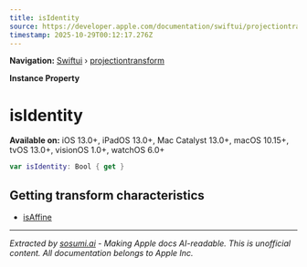 ```yaml
---
title: isIdentity
source: https://developer.apple.com/documentation/swiftui/projectiontransform/isidentity
timestamp: 2025-10-29T00:12:17.276Z
---
```


**Navigation:** [Swiftui](/documentation/swiftui) › [projectiontransform](/documentation/swiftui/projectiontransform)

**Instance Property**

# isIdentity

**Available on:** iOS 13.0+, iPadOS 13.0+, Mac Catalyst 13.0+, macOS 10.15+, tvOS 13.0+, visionOS 1.0+, watchOS 6.0+

```swift
var isIdentity: Bool { get }
```

## Getting transform characteristics

- [isAffine](/documentation/swiftui/projectiontransform/isaffine)

---

*Extracted by [sosumi.ai](https://sosumi.ai) - Making Apple docs AI-readable.*
*This is unofficial content. All documentation belongs to Apple Inc.*
